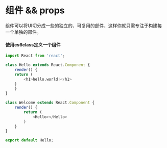 # 组件 && props

组件可以将UI切分成一些的独立的、可复用的部件，这样你就只需专注于构建每一个单独的部件。

#### 使用es6class定义一个组件

```js
import React from 'react';

class Hello extends React.Component {
    render() {
    return (
        <h1>hello,world!</h1>
    )
    }
}

class Welcome extends React.Component {
    render() {
        return (
            <Hello></Hello> 
        )
    }
}

export default Hello;
```